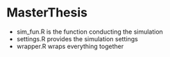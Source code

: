 # MasterThesis

* sim_fun.R is the function conducting the simulation
* settings.R provides the simulation settings
* wrapper.R wraps everything together
